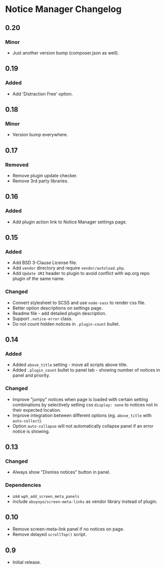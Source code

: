 # Notice Manager Changelog

## 0.20

### Minor
- Just another version bump (composer.json as well).

## 0.19

### Added
- Add 'Distraction Free' option.

## 0.18

### Minor
- Version bump everywhere.

## 0.17

### Removed
- Remove plugin update checker.
- Remove 3rd party libraries.

## 0.16

### Added
- Add plugin action link to Notice Manager settings page.

## 0.15

### Added
- Add BSD 3-Clause License file.
- Add `vendor` directory and require `vendor/autoload.php`.
- Add `Update URI` header to plugin to avoid conflict with wp.org repo plugin of the same name.

### Changed
- Convert stylesheet to SCSS and use `node-sass` to render css file.
- Better option descriptions on settings page.
- Readme file - add detailed plugin description.
- Support `.notice-error` class.
- Do not count hidden notices in `.plugin-count` bullet.

## 0.14

### Added
- Added `above_title` setting - move all scripts above title.
- Added `.plugin_count` bullet to panel tab - showing number of notices in panel and priority.

### Changed
- Improve "jumpy" notices when page is loaded with certain setting combinations by selectively setting css `display: none` to notices not in their expected location.
- Improve integration between different options (eg. `above_title` with `auto-collect`).
- Option `auto-collapse` will not automatically collapse panel if an error notice is showing.

## 0.13

### Changed
- Always show "Dismiss notices" button in panel.

### Dependencies
- use `wph_add_screen_meta_panels`
- include `abuyoyo/screen-meta-links` as vendor library instead of plugin.

## 0.10
- Remove screen-meta-link panel if no notices on page.
- Remove delayed `scrollTop()` script.

## 0.9
- Initial release.

